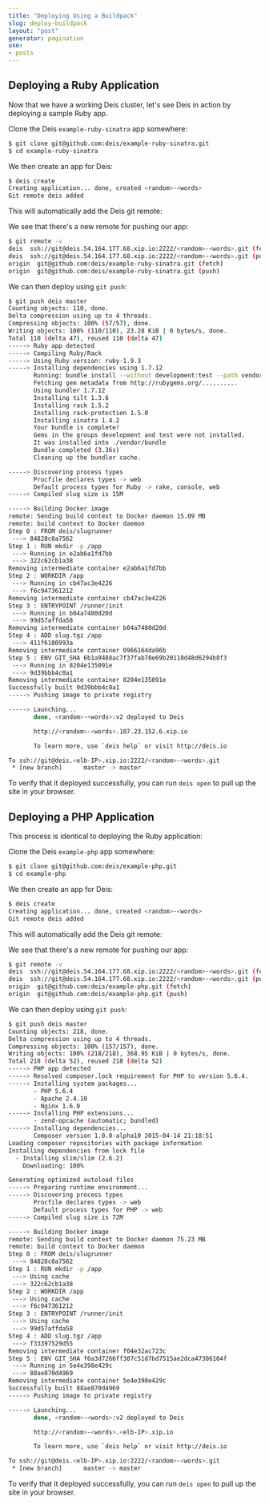 ```yaml
---
title: "Deploying Using a Buildpack"
slug: deploy-buildpack
layout: "post"
generator: pagination
use:
- posts
---
```


## Deploying a Ruby Application

Now that we have a working Deis cluster, let's see Deis in action by deploying a sample Ruby app. 

Clone the Deis `example-ruby-sinatra` app somewhere:

```sh
$ git clone git@github.com:deis/example-ruby-sinatra.git 
$ cd example-ruby-sinatra
```

We then create an app for Deis:

```sh
$ deis create
Creating application... done, created <random>-<words>
Git remote deis added
```

This will automatically add the Deis git remote:

We see that there's a new remote for pushing our app:

```sh
$ git remote -v
deis  ssh://git@deis.54.164.177.68.xip.io:2222/<random>-<words>.git (fetch)
deis  ssh://git@deis.54.164.177.68.xip.io:2222/<random>-<words>.git (push)
origin  git@github.com:deis/example-ruby-sinatra.git (fetch)
origin  git@github.com:deis/example-ruby-sinatra.git (push)
```

We can then deploy using `git push`:

```sh
$ git push deis master
Counting objects: 110, done.
Delta compression using up to 4 threads.
Compressing objects: 100% (57/57), done.
Writing objects: 100% (110/110), 23.28 KiB | 0 bytes/s, done.
Total 110 (delta 47), reused 110 (delta 47)
-----> Ruby app detected
-----> Compiling Ruby/Rack
-----> Using Ruby version: ruby-1.9.3
-----> Installing dependencies using 1.7.12
       Running: bundle install --without development:test --path vendor/bundle --binstubs vendor/bundle/bin -j4 --deployment
       Fetching gem metadata from http://rubygems.org/..........
       Using bundler 1.7.12
       Installing tilt 1.3.6
       Installing rack 1.5.2
       Installing rack-protection 1.5.0
       Installing sinatra 1.4.2
       Your bundle is complete!
       Gems in the groups development and test were not installed.
       It was installed into ./vendor/bundle
       Bundle completed (3.36s)
       Cleaning up the bundler cache.

-----> Discovering process types
       Procfile declares types -> web
       Default process types for Ruby -> rake, console, web
-----> Compiled slug size is 15M

-----> Building Docker image
remote: Sending build context to Docker daemon 15.09 MB
remote: build context to Docker daemon
Step 0 : FROM deis/slugrunner
 ---> 84828c0a7562
Step 1 : RUN mkdir -p /app
 ---> Running in e2ab6a1fd7bb
 ---> 322c62cb1a38
Removing intermediate container e2ab6a1fd7bb
Step 2 : WORKDIR /app
 ---> Running in cb47ac3e4226
 ---> f6c947361212
Removing intermediate container cb47ac3e4226
Step 3 : ENTRYPOINT /runner/init
 ---> Running in b04a7480d20d
 ---> 99d57affda58
Removing intermediate container b04a7480d20d
Step 4 : ADD slug.tgz /app
 ---> 411f6180993a
Removing intermediate container 0966164da96b
Step 5 : ENV GIT_SHA 6b1a9488ac7f37fab78e69b20118d48d6294b8f3
 ---> Running in 8204e135091e
 ---> 9d39bbb4c0a1
Removing intermediate container 8204e135091e
Successfully built 9d39bbb4c0a1
-----> Pushing image to private registry

-----> Launching...
       done, <random>-<words>:v2 deployed to Deis

       http://<random>-<words>.107.23.152.6.xip.io

       To learn more, use `deis help` or visit http://deis.io

To ssh://git@deis.<elb-IP>.xip.io:2222/<random>-<words>.git
 * [new branch]      master -> master
```

To verify that it deployed successfully, you can run `deis open` to pull up
the site in your browser.

## Deploying a PHP Application

This process is identical to deploying the Ruby application:

Clone the Deis `example-php` app somewhere:

```sh
$ git clone git@github.com:deis/example-php.git 
$ cd example-php
```

We then create an app for Deis:

```sh
$ deis create
Creating application... done, created <random>-<words>
Git remote deis added
```

This will automatically add the Deis git remote:

We see that there's a new remote for pushing our app:

```sh
$ git remote -v
deis  ssh://git@deis.54.164.177.68.xip.io:2222/<random>-<words>.git (fetch)
deis  ssh://git@deis.54.164.177.68.xip.io:2222/<random>-<words>.git (push)
origin  git@github.com:deis/example-php.git (fetch)
origin  git@github.com:deis/example-php.git (push)
```

We can then deploy using `git push`:

```sh
$ git push deis master
Counting objects: 218, done.
Delta compression using up to 4 threads.
Compressing objects: 100% (157/157), done.
Writing objects: 100% (218/218), 368.95 KiB | 0 bytes/s, done.
Total 218 (delta 52), reused 218 (delta 52)
-----> PHP app detected
-----> Resolved composer.lock requirement for PHP to version 5.6.4.
-----> Installing system packages...
       - PHP 5.6.4
       - Apache 2.4.10
       - Nginx 1.6.0
-----> Installing PHP extensions...
       - zend-opcache (automatic; bundled)
-----> Installing dependencies...
       Composer version 1.0.0-alpha10 2015-04-14 21:18:51
Loading composer repositories with package information
Installing dependencies from lock file
  - Installing slim/slim (2.6.2)
    Downloading: 100%

Generating optimized autoload files
-----> Preparing runtime environment...
-----> Discovering process types
       Procfile declares types -> web
       Default process types for PHP -> web
-----> Compiled slug size is 72M

-----> Building Docker image
remote: Sending build context to Docker daemon 75.23 MB
remote: build context to Docker daemon
Step 0 : FROM deis/slugrunner
 ---> 84828c0a7562
Step 1 : RUN mkdir -p /app
 ---> Using cache
 ---> 322c62cb1a38
Step 2 : WORKDIR /app
 ---> Using cache
 ---> f6c947361212
Step 3 : ENTRYPOINT /runner/init
 ---> Using cache
 ---> 99d57affda58
Step 4 : ADD slug.tgz /app
 ---> f33397529d55
Removing intermediate container f04e32ac723c
Step 5 : ENV GIT_SHA f6a3d7266ff307c51d7bd7515ae2dca47306104f
 ---> Running in 5e4e398e429c
 ---> 88ae870d4969
Removing intermediate container 5e4e398e429c
Successfully built 88ae870d4969
-----> Pushing image to private registry

-----> Launching...
       done, <random>-<words>:v2 deployed to Deis

       http://<random>-<words>.<elb-IP>.xip.io

       To learn more, use `deis help` or visit http://deis.io

To ssh://git@deis.<elb-IP>.xip.io:2222/<random>-<words>.git
 * [new branch]      master -> master
```

To verify that it deployed successfully, you can run `deis open` to pull up
the site in your browser.
